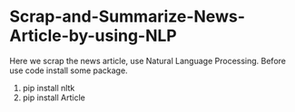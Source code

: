# Scrap-and-Summarize-News-Article-by-using-NLP
Here we scrap the news article, use Natural Language Processing. 
Before use code install some package.
1. pip install nltk
2. pip install Article
